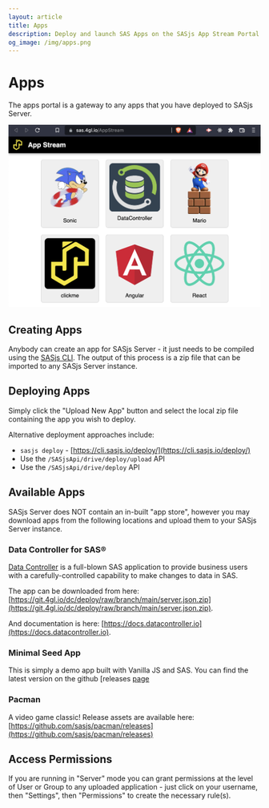```yaml
---
layout: article
title: Apps
description: Deploy and launch SAS Apps on the SASjs App Stream Portal
og_image: /img/apps.png
---
```


# Apps

The apps portal is a gateway to any apps that you have deployed to SASjs Server.

![](img/apps.png)

## Creating Apps

Anybody can create an app for SASjs Server - it just needs to be compiled using the [SASjs CLI](https://cli.sasjs.io/compile).  The output of this process is a zip file that can be imported to any SASjs Server instance.

## Deploying Apps

Simply click the "Upload New App" button and select the local zip file containing the app you wish to deploy.

Alternative deployment approaches include:

* `sasjs deploy` - [https://cli.sasjs.io/deploy/](https://cli.sasjs.io/deploy/)
* Use the `/SASjsApi/drive/deploy/upload` API
* Use the `/SASjsApi/drive/deploy` API

## Available Apps

SASjs Server does NOT contain an in-built "app store", however you may download apps from the following locations and upload them to your SASjs Server instance.

### Data Controller for SAS®

[Data Controller](https://datacontroller.io) is a full-blown SAS application to provide business users with a carefully-controlled capability to make changes to data in SAS.

The app can be downloaded from here: [https://git.4gl.io/dc/deploy/raw/branch/main/server.json.zip](https://git.4gl.io/dc/deploy/raw/branch/main/server.json.zip).

And documentation is here: [https://docs.datacontroller.io](https://docs.datacontroller.io).

### Minimal Seed App

This is simply a demo app built with Vanilla JS and SAS.  You can find the latest version on the github [releases [page](https://github.com/sasjs/minimal-seed-app/releases)

### Pacman

A video game classic! Release assets are available here: [https://github.com/sasjs/pacman/releases](https://github.com/sasjs/pacman/releases)

## Access Permissions

If you are running in "Server" mode you can grant permissions at the level of User or Group to any uploaded application - just click on your username, then "Settings", then "Permissions" to create the necessary rule(s).
